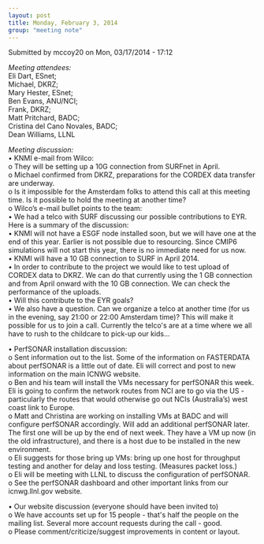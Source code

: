 ```yaml
---
layout: post
title: Monday, February 3, 2014
group: "meeting note"
---
```


<div id="content" class="column">
    <div class="section">
        <a id="main-content"></a>
        <div class="region region-content">
            <div id="block-system-main" class="block block-system">
                <div class="content">
                    <div id="node-17" class="node node-book node-full clearfix" about="/content/monday-february-3-2014" typeof="sioc:Item foaf:Document">
                        <span property="dc:title" content="Monday, February 3, 2014" class="rdf-meta element-hidden"></span><span property="sioc:num_replies" content="0" datatype="xsd:integer" class="rdf-meta element-hidden"></span>
                        <div class="meta submitted">
                            <span property="dc:date dc:created" content="2014-03-17T17:12:36-07:00" datatype="xsd:dateTime" rel="sioc:has_creator">Submitted by <span class="username" xml:lang="" about="/user/3" typeof="sioc:UserAccount" property="foaf:name" datatype="">mccoy20</span> on Mon, 03/17/2014 - 17:12</span>    
                        </div>
                        <div class="content clearfix">
                            <div class="field field-name-body field-type-text-with-summary field-label-hidden">
                                <div class="field-items">
                                    <div class="field-item even" property="content:encoded">
                                        <p><em>Meeting attendees:</em><br>
                                            Eli Dart, ESnet;<br>
                                            Michael, DKRZ;<br>
                                            Mary Hester, ESnet;<br>
                                            Ben Evans, ANU/NCI;<br>
                                            Frank, DKRZ;<br>
                                            Matt Pritchard, BADC;<br>
                                            Cristina del Cano Novales, BADC;<br>
                                            Dean Williams, LLNL
                                        </p>
                                        <p><em>Meeting discussion:</em><br>
                                            • KNMI e-mail from Wilco:<br>
                                            o They will be setting up a 10G connection from SURFnet in April.<br>
                                            o  Michael confirmed from DKRZ, preparations for the CORDEX data transfer are underway.<br>
                                            o Is it impossible for the Amsterdam folks to attend this call at this meeting time. Is it possible to hold the meeting at another time?<br>
                                            o Wilco’s e-mail bullet points to the team:<br>
                                            • We had a telco with SURF discussing our possible contributions to EYR. Here is a summary of the discussion:<br>
                                            • KNMI will not have a ESGF node installed soon, but we will have one at the end of this year. Earlier is not possible due to resourcing. Since CMIP6 simulations will not start this year, there is no immediate need for us now.<br>
                                            • KNMI will have a 10 GB connection to SURF in April 2014.<br>
                                            • In order to contribute to the project we would like to test upload of CORDEX data to DKRZ. We can do that currently using the 1 GB connection and from April onward with the 10 GB connection. We can check the performance of the uploads.<br>
                                            • Will this contribute to the EYR goals?<br>
                                            • We also have a question. Can we organize a telco at another time (for us in the evening, say 21:00 or 22:00 Amsterdam time)? This will make it possible for us to join a call. Currently the telco's are at a time where we all have to rush to the childcare to pick-up our kids...
                                        </p>
                                        <p>•  PerfSONAR installation discussion:<br>
                                            o Sent information out to the list. Some of the information on FASTERDATA about perfSONAR is a little out of date. Eli will correct and post to new information on the main ICNWG website.<br>
                                            o Ben and his team will install the VMs necessary for perfSONAR this week. Eli is going to confirm the network routes from NCI are to go via the US - particularly the routes that would otherwise go out NCIs (Australia’s) west coast link to Europe.<br>
                                            o Matt and Christina are working on installing VMs at BADC and will configure perfSONAR accordingly. Will add an additional perfSONAR later. The first one will be up by the end of next week. They have a VM up now (in the old infrastructure), and there is a host due to be installed in the new environment.<br>
                                            o Eli suggests for those bring up VMs: bring up one host for throughput testing and another for delay and loss testing. (Measures packet loss.)<br>
                                            o Eli will be meeting with LLNL to discuss the configuration of perfSONAR.<br>
                                            o See the perfSONAR dashboard and other important links from our icnwg.llnl.gov website.
                                        </p>
                                        <p>•  Our website discussion (everyone should have been invited to)<br>
                                            o We have accounts set up for 15 people - that's half the people on the mailing list. Several more account requests during the call - good.<br>
                                            o Please comment/criticize/suggest improvements in content or layout.
                                        </p>
                                    </div>
                                </div>
                            </div>
                        </div>
                    </div>
                </div>
            </div>
        </div>
    </div>
</div>